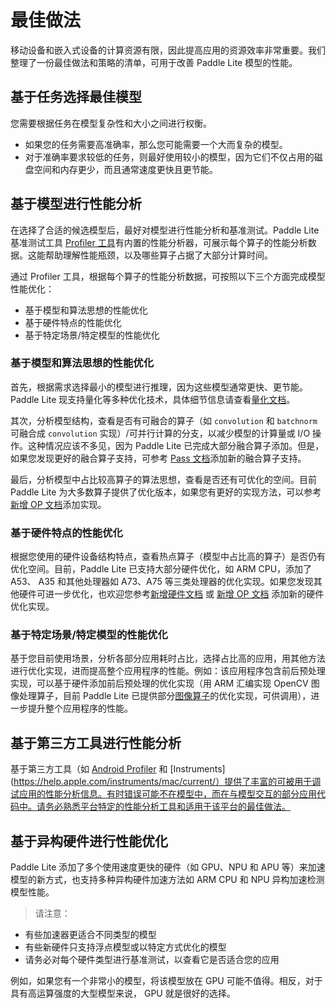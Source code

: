 # 最佳做法

移动设备和嵌入式设备的计算资源有限，因此提高应用的资源效率非常重要。我们整理了一份最佳做法和策略的清单，可用于改善 Paddle Lite 模型的性能。

## 基于任务选择最佳模型

您需要根据任务在模型复杂性和大小之间进行权衡。
- 如果您的任务需要高准确率，那么您可能需要一个大而复杂的模型。
- 对于准确率要求较低的任务，则最好使用较小的模型，因为它们不仅占用的磁盘空间和内存更少，而且通常速度更快且更节能。

## 基于模型进行性能分析

在选择了合适的候选模型后，最好对模型进行性能分析和基准测试。Paddle Lite 基准测试工具 [Profiler 工具](../user_guides/profiler.md)有内置的性能分析器，可展示每个算子的性能分析数据。这能帮助理解性能瓶颈，以及哪些算子占据了大部分计算时间。

通过 Profiler 工具，根据每个算子的性能分析数据，可按照以下三个方面完成模型性能优化：
- 基于模型和算法思想的性能优化
- 基于硬件特点的性能优化
- 基于特定场景/特定模型的性能优化

### 基于模型和算法思想的性能优化

首先，根据需求选择最小的模型进行推理，因为这些模型通常更快、更节能。Paddle Lite 现支持量化等多种优化技术，具体细节信息请查看[量化文档](../user_guides/quant_post_static.md)。

其次，分析模型结构，查看是否有可融合的算子（如 `convolution` 和 `batchnorm` 可融合成 `convolution` 实现）/可并行计算的分支，以减少模型的计算量或 I/O 操作。这种情况应该不多见，因为 Paddle Lite 已完成大部分融合算子添加。但是，如果您发现更好的融合算子支持，可参考 [Pass 文档](../develop_guides/add_new_pass.md)添加新的融合算子支持。

最后，分析模型中占比较高算子的算法思想，查看是否还有可优化的空间。目前 Paddle Lite 为大多数算子提供了优化版本，如果您有更好的实现方法，可以参考[新增 OP 文档](../develop_guides/add_operation.md)添加实现。

### 基于硬件特点的性能优化

根据您使用的硬件设备结构特点，查看热点算子（模型中占比高的算子）是否仍有优化空间。目前，Paddle Lite 已支持大部分硬件优化，如 ARM CPU，添加了 A53、 A35 和其他处理器如 A73、A75 等三类处理器的优化实现。如果您发现其他硬件可进一步优化，也欢迎您参考[新增硬件文档](../develop_guides/add_hardware.md) 或 [新增 OP 文档](../develop_guides/add_operation.md) 添加新的硬件优化实现。

### 基于特定场景/特定模型的性能优化

基于您目前使用场景，分析各部分应用耗时占比，选择占比高的应用，用其他方法进行优化实现，进而提高整个应用程序的性能。例如：该应用程序包含前后预处理实现，可以基于硬件添加前后预处理的优化实现（用 ARM 汇编实现 OpenCV 图像处理算子，目前 Paddle Lite 已提供部分[图像算子](../api_reference/cv.md)的优化实现，可供调用），进一步提升整个应用程序的性能。

## 基于第三方工具进行性能分析

基于第三方工具（如 [Android Profiler](https://developer.android.google.cn/studio/profile/android-profiler) 和 [Instruments](https://help.apple.com/instruments/mac/current/）提供了丰富的可被用于调试应用的性能分析信息。有时错误可能不在模型中，而在与模型交互的部分应用代码中。请务必熟悉平台特定的性能分析工具和适用于该平台的最佳做法。

## 基于异构硬件进行性能优化

Paddle Lite 添加了多个使用速度更快的硬件（如 GPU、NPU 和 APU 等）来加速模型的新方式，也支持多种异构硬件加速方法如 ARM CPU 和 NPU 异构加速检测模型性能。

> 请注意：
- 有些加速器更适合不同类型的模型
- 有些新硬件只支持浮点模型或以特定方式优化的模型
- 请务必对每个硬件类型进行基准测试，以查看它是否适合您的应用

例如，如果您有一个非常小的模型，将该模型放在 GPU 可能不值得。相反，对于具有高运算强度的大型模型来说， GPU 就是很好的选择。
